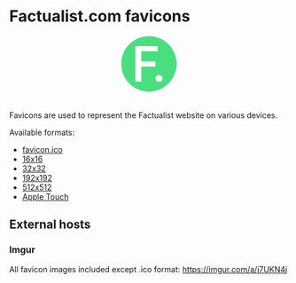 # Factualist.com favicons

<div align="center">
	<div>
		<img width="100" src="android-chrome-192x192.png" alt="Factualist.com favicon 192x192">
		<br>
	</div>
	<br>
</div>

Favicons are used to represent the Factualist website on various devices.

Available formats:

- [favicon.ico](./favicon.ico)
- [16x16](./favicon-16x16.png)
- [32x32](./favicon-32x32.png)
- [192x192](./android-chrome-192x192.png)
- [512x512](./android-chrome-512x512.png)
- [Apple Touch](./apple-touch-icon.png)

## External hosts

### Imgur

All favicon images included except .ico format: https://imgur.com/a/j7UKN4j

[//]: # ( Path: favicons/)